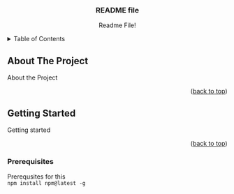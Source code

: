 


<!-- PROJECT LOGO -->
<br />
<div align="center">
  
  <h3 align="center">README file</h3>

  <p align="center">
    Readme File!
  </p>
</div>



<!-- TABLE OF CONTENTS -->
<details>
  <summary>Table of Contents</summary>
  <ol>
    <li>
      <a href="#about-the-project">About The Project</a>
      <ul>
        <li><a href="#built-with">Built With</a></li>
      </ul>
    </li>
    <li>
      <a href="#getting-started">Getting Started</a>
      <ul>
        <li><a href="#prerequisites">Prerequisites</a></li>
        <li><a href="#installation">Installation</a></li>
      </ul>
    </li>
    <li><a href="#usage">Usage</a></li>
    <li><a href="#roadmap">Roadmap</a></li>
    <li><a href="#contributing">Contributing</a></li>
    <li><a href="#license">License</a></li>
    <li><a href="#contact">Contact</a></li>
    <li><a href="#acknowledgments">Acknowledgments</a></li>
  </ol>
</details>



<!-- ABOUT THE PROJECT -->
## About The Project

About the Project
<p align="right">(<a href="#readme-top">back to top</a>)</p>

<!-- GETTING STARTED -->
## Getting Started
Getting started
<p align="right">(<a href="#readme-top">back to top</a>)</p>


### Prerequisites
Prerequsites for this
<br>
```npm install npm@latest -g  ```

